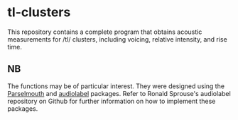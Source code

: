 # tl-clusters
This repository contains a complete program that obtains acoustic measurements for /tl/ clusters, including voicing, relative intensity, and rise time.

## NB
The functions may be of particular interest. They were designed using the [Parselmouth](https://buildmedia.readthedocs.org/media/pdf/parselmouth/latest/parselmouth.pdf) and [audiolabel](https://github.com/rsprouse/audiolabel) packages. Refer to Ronald Sprouse's audiolabel repository on Github for further information on how to implement these packages.
